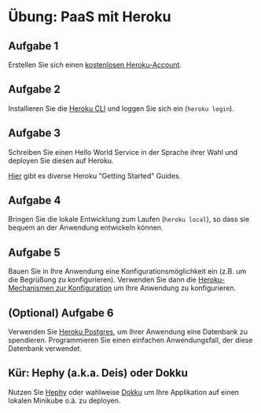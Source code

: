# Übung: PaaS mit Heroku

## Aufgabe 1

Erstellen Sie sich einen [kostenlosen Heroku-Account](https://signup.heroku.com/).

## Aufgabe 2

Installieren Sie die [Heroku CLI](https://devcenter.heroku.com/articles/heroku-cli) und loggen Sie sich ein (`heroku login`).

## Aufgabe 3

Schreiben Sie einen Hello World Service in der Sprache ihrer Wahl und deployen Sie diesen auf Heroku.

[Hier](https://devcenter.heroku.com/start) gibt es diverse Heroku "Getting Started" Guides.

## Aufgabe 4

Bringen Sie die lokale Entwicklung zum Laufen (`heroku local`), so dass sie bequem an der Anwendung entwickeln können.

## Aufgabe 5

Bauen Sie in Ihre Anwendung eine Konfigurationsmöglichkeit ein (z.B. um die Begrüßung zu konfigurieren).
Verwenden Sie dann die [Heroku-Mechanismen zur Konfiguration](https://devcenter.heroku.com/articles/config-vars) um
Ihre Anwendung zu konfigurieren.

## (Optional) Aufgabe 6

Verwenden Sie [Heroku Postgres](https://www.heroku.com/postgres), um Ihrer Anwendung eine Datenbank zu spendieren.
Programmieren Sie einen einfachen Anwendungsfall, der diese Datenbank verwendet.

## Kür: Hephy (a.k.a. Deis) oder Dokku

Nutzen Sie [Hephy](https://github.com/teamhephy/workflow) oder wahlweise [Dokku](https://dokku.com/)
um Ihre Applikation auf einen lokalen Minikube o.ä. zu deployen.
